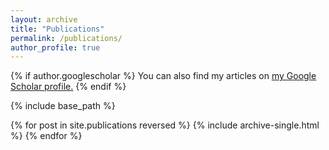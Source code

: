 ```yaml
---
layout: archive
title: "Publications"
permalink: /publications/
author_profile: true
---
```


{% if author.googlescholar %}
  You can also find my articles on <u><a href="https://scholar.google.com/citations?user=YCHJZOMAAAAJ&hl=en">my Google Scholar profile</a>.</u>
{% endif %}

{% include base_path %}


{% for post in site.publications reversed %}
	{% include archive-single.html %}
{% endfor %}
